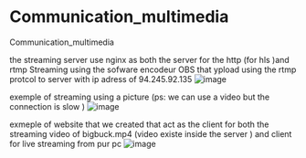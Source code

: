 # Communication_multimedia
Communication_multimedia

the streaming server use nginx as both the server for the http (for hls )and rtmp
Streaming using the sofware encodeur OBS that ypload using the rtmp protcol to server with ip adress of 94.245.92.135
![image](https://user-images.githubusercontent.com/68382823/118396884-dcec1e00-b651-11eb-9283-b31052d06823.png)

exemple of streaming using a picture (ps: we can use a video but the connection is slow )
![image](https://user-images.githubusercontent.com/68382823/118396915-f7be9280-b651-11eb-8860-1a890ff30a19.png)

exmeple of website that we created that act as the client for both the streaming video of bigbuck.mp4 (video existe inside the server ) and client for live streaming from pur pc 
![image](https://user-images.githubusercontent.com/68382823/118396918-fe4d0a00-b651-11eb-802e-33ee89f327ce.png)


